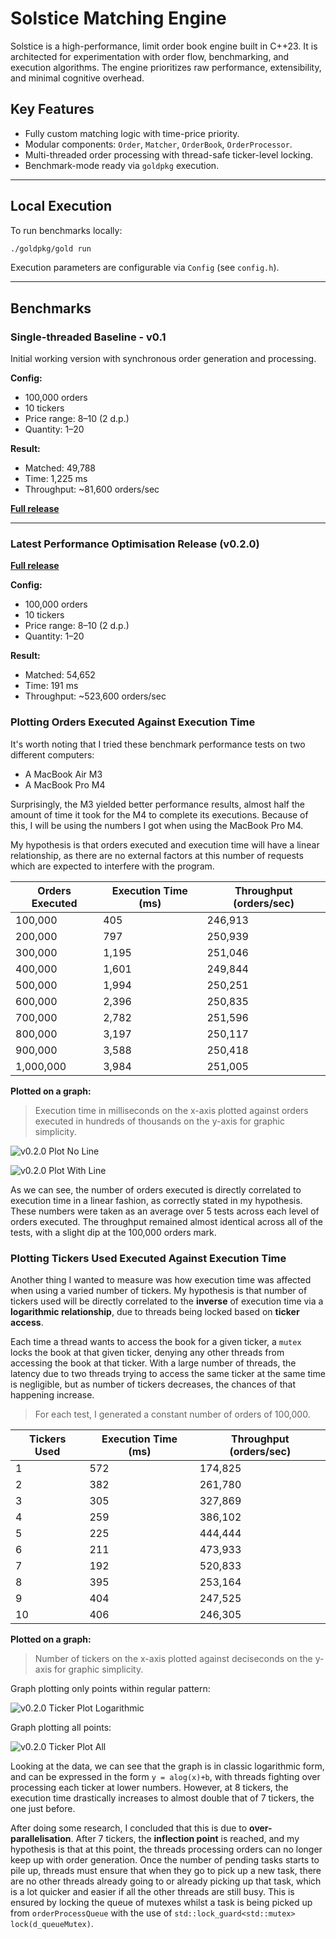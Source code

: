 # Solstice Matching Engine

Solstice is a high-performance, limit order book engine built in C++23. It is architected for experimentation with order flow, benchmarking, and execution algorithms. The engine prioritizes raw performance, extensibility, and minimal cognitive overhead.

## Key Features

- Fully custom matching logic with time-price priority.
- Modular components: `Order`, `Matcher`, `OrderBook`, `OrderProcessor`.
- Multi-threaded order processing with thread-safe ticker-level locking.
- Benchmark-mode ready via `goldpkg` execution.

---

## Local Execution

To run benchmarks locally:

```bash
./goldpkg/gold run
```

Execution parameters are configurable via `Config` (see `config.h`).

---

## Benchmarks

### Single-threaded Baseline - v0.1

Initial working version with synchronous order generation and processing.

**Config:**

- 100,000 orders
- 10 tickers
- Price range: $8–$10 (2 d.p.)
- Quantity: 1–20

**Result:**

- Matched: 49,788
- Time: 1,225 ms
- Throughput: ~81,600 orders/sec

[**Full release**](https://github.com/JamieWells1/Solstice-Limit-Order-Book/releases/tag/v0.1)

---

### Latest Performance Optimisation Release (v0.2.0)

[**Full release**](https://github.com/JamieWells1/Solstice-Limit-Order-Book/releases/tag/v0.2.0)

**Config:**

- 100,000 orders
- 10 tickers
- Price range: $8–$10 (2 d.p.)
- Quantity: 1–20

**Result:**

- Matched: 54,652
- Time: 191 ms
- Throughput: ~523,600 orders/sec

### Plotting Orders Executed Against Execution Time

It's worth noting that I tried these benchmark performance tests on two different computers:

- A MacBook Air M3
- A MacBook Pro M4

Surprisingly, the M3 yielded better performance results, almost half the amount of time it took for the M4 to complete its executions. Because of this, I will be using the numbers I got when using the MacBook Pro M4.

My hypothesis is that orders executed and execution time will have a linear relationship, as there are no external factors at this number of requests which are expected to interfere with the program.

| Orders Executed | Execution Time (ms) | Throughput (orders/sec) |
| --------------- | ------------------- | ----------------------- |
| 100,000         | 405                 | 246,913                 |
| 200,000         | 797                 | 250,939                 |
| 300,000         | 1,195               | 251,046                 |
| 400,000         | 1,601               | 249,844                 |
| 500,000         | 1,994               | 250,251                 |
| 600,000         | 2,396               | 250,835                 |
| 700,000         | 2,782               | 251,596                 |
| 800,000         | 3,197               | 250,117                 |
| 900,000         | 3,588               | 250,418                 |
| 1,000,000       | 3,984               | 251,005                 |

**Plotted on a graph:**

> Execution time in milliseconds on the x-axis plotted against orders executed in hundreds of thousands on the y-axis for graphic simplicity.

![v0.2.0 Plot No Line](/assets/v0.2.0_plot_no_line.png)

![v0.2.0 Plot With Line](/assets/v0.2.0_plot_line.png)

As we can see, the number of orders executed is directly correlated to execution time in a linear fashion, as correctly stated in my hypothesis. These numbers were taken as an average over 5 tests across each level of orders executed. The throughput remained almost identical across all of the tests, with a slight dip at the 100,000 orders mark.

### Plotting Tickers Used Executed Against Execution Time

Another thing I wanted to measure was how execution time was affected when using a varied number of tickers. My hypothesis is that number of tickers used will be directly correlated to the **inverse** of execution time via a **logarithmic relationship**, due to threads being locked based on **ticker access**.

Each time a thread wants to access the book for a given ticker, a `mutex` locks the book at that given ticker, denying any other threads from accessing the book at that ticker. With a large number of threads, the latency due to two threads trying to access the same ticker at the same time is negligible, but as number of tickers decreases, the chances of that happening increase.

> For each test, I generated a constant number of orders of 100,000.

| Tickers Used    | Execution Time (ms) | Throughput (orders/sec) |
| --------------- | ------------------- | ----------------------- |
| 1               | 572                 | 174,825                 |
| 2               | 382                 | 261,780                 |
| 3               | 305                 | 327,869                 |
| 4               | 259                 | 386,102                 |
| 5               | 225                 | 444,444                 |
| 6               | 211                 | 473,933                 |
| 7               | 192                 | 520,833                 |
| 8               | 395                 | 253,164                 |
| 9               | 404                 | 247,525                 |
| 10              | 406                 | 246,305                 |

**Plotted on a graph:**

> Number of tickers on the x-axis plotted against deciseconds on the y-axis for graphic simplicity.

Graph plotting only points within regular pattern:

![v0.2.0 Ticker Plot Logarithmic](/assets/v0.2.0_ticker_plot_logarithmic.png)

Graph plotting all points:

![v0.2.0 Ticker Plot All](/assets/v0.2.0_ticker_plot_all.png)

Looking at the data, we can see that the graph is in classic logarithmic form, and can be expressed in the form `y = alog(x)+b`, with threads fighting over processing each ticker at lower numbers. However, at 8 tickers, the execution time drastically increases to almost double that of 7 tickers, the one just before.

After doing some research, I concluded that this is due to **over-parallelisation**. After 7 tickers, the **inflection point** is reached, and my hypothesis is that at this point, the threads processing orders can no longer keep up with order generation. Once the number of pending tasks starts to pile up, threads must ensure that when they go to pick up a new task, there are no other threads already going to or already picking up that task, which is a lot quicker and easier if all the other threads are still busy. This is ensured by locking the queue of mutexes whilst a task is being picked up from `orderProcessQueue` with the use of `std::lock_guard<std::mutex> lock(d_queueMutex)`.
